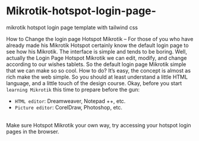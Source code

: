 # Mikrotik-hotspot-login-page-
 mikrotik hotspot login page template with tailwind css


How to Change the login page Hotspot Mikrotik – For those of you who have already made
his Mikrotik Hotspot certainly know the default login page to see how his Mikrotik. 
The interface is simple and tends to be boring. Well, actually the Login Page Hotspot 
Mikrotik we can edit, modify, and change according to our wishes tablets. 
So the default login page Mikrotik simple that we can make so so cool. 
How to do? It’s easy, the concept is almost as rich make the web simple. 
So you should at least understand a little HTML language, and a little touch of the design course.
Okay, before you start `learning Mikrotik` this time to prepare before the gun:
*  `HTML editor`: Dreamweaver, Notepad ++, etc.
*  `Picture editor`: CorelDraw, Photoshop, etc.
 <br>
Make sure Hotspot Mikrotik your own way, try accessing your hotspot login pages in the browser.

